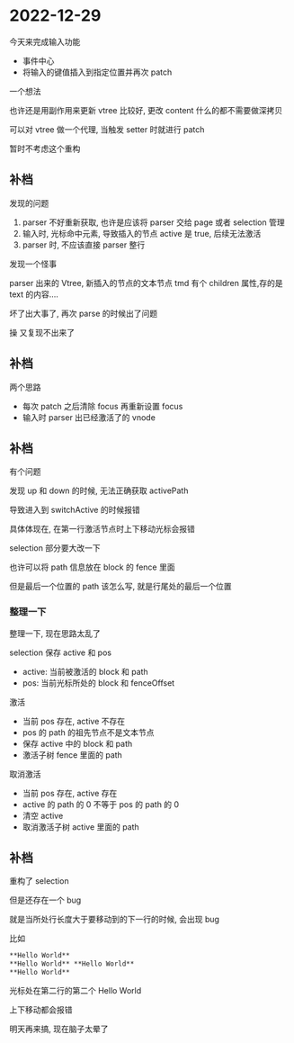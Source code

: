 # 2022-12-29

今天来完成输入功能

- 事件中心
- 将输入的键值插入到指定位置并再次 patch

一个想法

也许还是用副作用来更新 vtree 比较好, 更改 content 什么的都不需要做深拷贝

可以对 vtree 做一个代理, 当触发 setter 时就进行 patch

暂时不考虑这个重构

## 补档

发现的问题

1. parser 不好重新获取, 也许是应该将 parser 交给 page 或者 selection 管理
2. 输入时, 光标命中元素, 导致插入的节点 active 是 true, 后续无法激活
3. parser 时, 不应该直接 parser 整行

发现一个怪事

parser 出来的 Vtree, 新插入的节点的文本节点 tmd 有个 children 属性,存的是 text 的内容....

坏了出大事了, 再次 parse 的时候出了问题

操 又复现不出来了

## 补档

两个思路

- 每次 patch 之后清除 focus 再重新设置 focus
- 输入时 parser 出已经激活了的 vnode

## 补档

有个问题

发现 up 和 down 的时候, 无法正确获取 activePath

导致进入到 switchActive 的时候报错

具体体现在, 在第一行激活节点时上下移动光标会报错

selection 部分要大改一下

也许可以将 path 信息放在 block 的 fence 里面

但是最后一个位置的 path 该怎么写, 就是行尾处的最后一个位置

### 整理一下

整理一下, 现在思路太乱了

selection 保存 active 和 pos

- active: 当前被激活的 block 和 path
- pos: 当前光标所处的 block 和 fenceOffset

激活

- 当前 pos 存在, active 不存在
- pos 的 path 的祖先节点不是文本节点
- 保存 active 中的 block 和 path
- 激活子树 fence 里面的 path

取消激活

- 当前 pos 存在, active 存在
- active 的 path 的 0 不等于 pos 的 path 的 0
- 清空 active
- 取消激活子树 active 里面的 path

## 补档

重构了 selection

但是还存在一个 bug

就是当所处行长度大于要移动到的下一行的时候, 会出现 bug

比如

```markdown
**Hello World**
**Hello World** **Hello World**
**Hello World**
```

光标处在第二行的第二个 Hello World

上下移动都会报错

明天再来搞, 现在脑子太晕了
